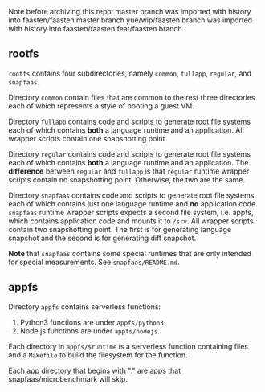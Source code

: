 Note before archiving this repo:
master branch was imported with history into faasten/faasten master branch
yue/wip/faasten branch was imported with history into faasten/faasten feat/faasten branch.

## rootfs
`rootfs` contains four subdirectories, namely `common`, `fullapp`, `regular`, and `snapfaas`.

Directory `common` contain files that are common to the rest three directories each of which represents
a style of booting a guest VM.

Directory `fullapp` contains code and scripts to generate root file systems each of which contains
**both** a language runtime and an application. All wrapper scripts contain one snapshotting point.

Directory `regular` contains code and scripts to generate root file systems each of which contains
**both** a language runtime and an application. The **difference** between `regular` and `fullapp`
is that `regular` runtime wrapper scripts contain no snapshotting point. Otherwise, the two
are the same.

Directory `snapfaas` contains code and scripts to generate root file systems each of which contains
just one language runtime and **no** application code. `snapfaas` runtime wrapper scripts expects
a second file system, i.e. appfs, which contains application code and mounts it to `/srv`. All wrapper
scripts contain two snapshotting point. The first is for generating language snapshot and the second
is for generating diff snapshot.

**Note** that `snapfaas` contains some special runtimes that are only intended for special measurements.
See `snapfaas/README.md`.

## appfs
Directory `appfs` contains serverless functions:
1. Python3 functions are under `appfs/python3`.
2. Node.js functions are under `appfs/nodejs`.

Each directory in `appfs/$runtime` is a serverless function containing files and a `Makefile` to build
the filesystem for the function.

Each app directory that begins with "." are apps that snapfaas/microbenchmark will skip.
